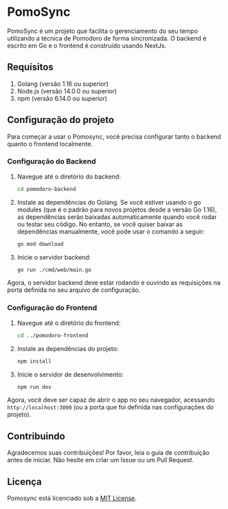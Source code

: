 # PomoSync

PomoSync é um projeto que facilita o gerenciamento do seu tempo utilizando a técnica de Pomodoro de forma sincronizada. O backend é escrito em Go e o frontend é construído usando NextJs.

## Requisitos
1. Golang (versão 1.16 ou superior)
2. Node.js (versão 14.0.0 ou superior)
3. npm (versão 6.14.0 ou superior)

## Configuração do projeto

Para começar a usar o Pomosync, você precisa configurar tanto o backend quanto o frontend localmente.

### Configuração do Backend

1. Navegue até o diretório do backend:

    ```bash
    cd pomodoro-backend
    ```

2. Instale as dependências do Golang. Se você estiver usando o go modules (que é o padrão para novos projetos desde a versão Go 1.16), as dependências serão baixadas automaticamente quando você rodar ou testar seu código. No entanto, se você quiser baixar as dependências manualmente, você pode usar o comando a seguir:

    ```bash
    go mod download
    ```

3. Inicie o servidor backend:

    ```bash
    go run ./cmd/web/main.go
    ```

Agora, o servidor backend deve estar rodando e ouvindo as requisições na porta definida no seu arquivo de configuração.

### Configuração do Frontend

1. Navegue até o diretório do frontend:

    ```bash
    cd ../pomodoro-frontend
    ```

2. Instale as dependências do projeto:

    ```bash
    npm install
    ```

3. Inicie o servidor de desenvolvimento:

    ```bash
    npm run dev
    ```

Agora, você deve ser capaz de abrir o app no seu navegador, acessando `http://localhost:3000` (ou a porta que foi definida nas configurações do projeto).

## Contribuindo

Agradecemos suas contribuições! Por favor, leia o guia de contribuição antes de iniciar. Não hesite em criar um Issue ou um Pull Request.

## Licença

Pomosync está licenciado sob a [MIT License](LICENSE).
